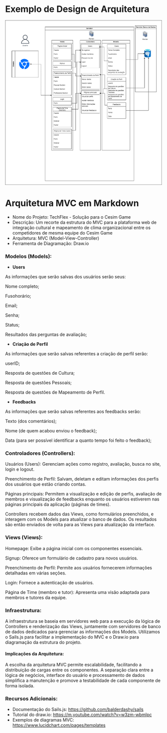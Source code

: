 # Exemplo de Design de Arquitetura

![exemplo_arq.jpg](arquiteturaSolucao.drawio.png)


# Arquitetura MVC em Markdown
- Nome do Projeto: TechFlex - Solução para o Cesim Game
- Descrição: Um recorte da estrutura do MVC para a plataforma web de integração cultural e mapeamento de clima organizacional entre os competidores de mesma equipe do Cesim Game
- Arquitetura: MVC (Model-View-Controller)
- Ferramenta de Diagramação: Draw.io

### Modelos (Models):
- **Users**

As informações que serão salvas dos usuários serão seus:

Nome completo;

Fusohorário;

Email;

Senha;

Status;

Resultados das perguntas de avaliação;


- **Criação de Perfil**

As informações que serão salvas referentes a criação de perfil serão:


userID;

Resposta de questões de Cultura;

Resposta de questões Pessoais;

Resposta de questões de Mapeamento de Perfil.

- **Feedbacks**

As informações que serão salvas referentes aos feedbacks serão:


Texto (dos comentários);

Nome (de quem acabou enviou o feedback);

Data (para ser possível identificar a quanto tempo foi feito o feedback);

### Controladores (Controllers):

Usuários (Users): Gerenciam ações como registro, avaliação, busca no site, login e logout.

Preenchimento de Perfil: Salvam, deletam e editam informações dos perfis dos usuários que estão criando contas.

Páginas principais: Permitem a visualização e edição de perfis, avaliação de membros e visualização de feedbacks enquanto os usuários estiverem nas páginas principais da aplicação (páginas de times).

Controllers recebem dados das Views, como formulários preenchidos, e interagem com os Models para atualizar o banco de dados. Os resultados são então enviados de volta para as Views para atualização da interface.

### Views (Views):
Homepage: Exibe a página inicial com os componentes essenciais.

Signup: Oferece um formulário de cadastro para novos usuários.

Preenchimento de Perfil: Permite aos usuários fornecerem informações detalhadas em várias seções.

Login: Fornece a autenticação de usuários.

Página de Time (membro e tutor): Apresenta uma visão adaptada para membros e tutores da equipe.

### Infraestrutura:

A infraestrutura se baseia em servidores web para a execução da lógica de Controllers e renderização das Views, juntamente com servidores de banco de dados dedicados para gerenciar as informações dos Models. Utilizamos o Sails.js para facilitar a implementação do MVC e o Draw.io para diagramação da estrutura do projeto.


#### Implicações da Arquitetura:
A escolha da arquitetura MVC permite escalabilidade, facilitando a distribuição de cargas entre os componentes. A separação clara entre a lógica de negócios, interface do usuário e processamento de dados simplifica a manutenção e promove a testabilidade de cada componente de forma isolada.

### Recursos Adicionais:
- Documentação do Sails.js: https://github.com/balderdashy/sails
- Tutorial do draw.io: https://m.youtube.com/watch?v=w3zm-wbmlpc
- Exemplos de diagramas MVC: https://www.lucidchart.com/pages/templates

